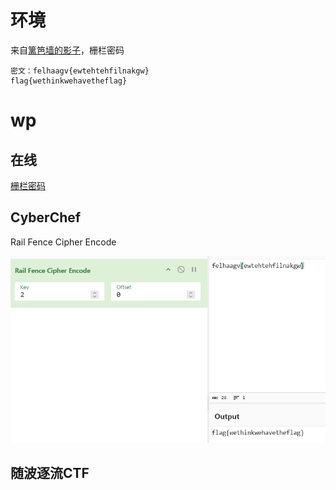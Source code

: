 # 环境

来自[篱笆墙的影子](https://buuoj.cn/challenges#%E7%AF%B1%E7%AC%86%E5%A2%99%E7%9A%84%E5%BD%B1%E5%AD%90)，栅栏密码

```
密文：felhaagv{ewtehtehfilnakgw}
flag{wethinkwehavetheflag}
```

# wp

## 在线

[栅栏密码](https://ctf.bugku.com/tool/railfence)

## CyberChef

Rail Fence Cipher Encode

![image-20240913214608204](image/image-20240913214608204.png)

## 随波逐流CTF